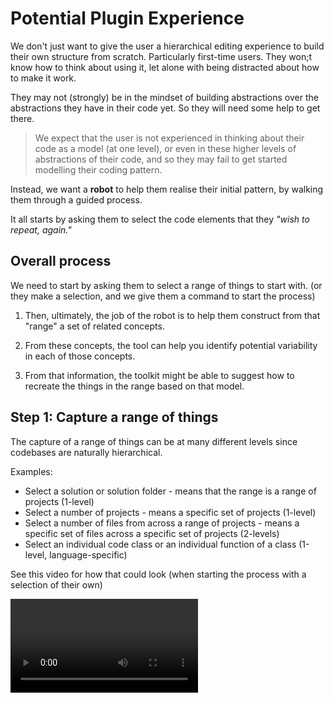 # Potential Plugin Experience

We don't just want to give the user a hierarchical editing experience to build their own structure from scratch. Particularly first-time users. They won;t know how to think about using it, let alone with being distracted about how to make it work.

They may not (strongly) be in the mindset of building abstractions over the abstractions they have in their code yet. So they will need some help to get there.

> We expect that the user is not experienced in thinking about their code as a model (at one level), or even in these higher levels of abstractions of their code, and so they may fail to get started modelling their coding pattern.

Instead, we want a **robot** to help them realise their initial pattern, by walking them through a guided process.

It all starts by asking them to select the code elements that they *"wish to repeat, again."*

## Overall process

We need to start by asking them to select a range of things to start with. (or they make a selection, and we give them a command to start the process)

1. Then, ultimately, the job of the robot is to help them construct from that "range" a set of related concepts.

2. From these concepts, the tool can help you identify potential variability in each of those concepts.

3. From that information, the toolkit might be able to suggest how to recreate the things in the range based on that model.

## Step 1: Capture a range of things

The capture of a range of things can be at many different levels since codebases are naturally hierarchical.

Examples:

* Select a solution or solution folder - means that the range is a range of projects (1-level)
* Select a number of projects - means a specific set of projects (1-level)
* Select a number of files from across a range of projects - means a specific set of files across a specific set of projects (2-levels)
* Select an individual code class or an individual function of a class (1-level, language-specific)

See this video for how that could look (when starting the process with a selection of their own)

<video src="Selecting The Range/Selecting The Range.mp4" />

I am thinking of a top-level context menu called: "Extract coding pattern...".

* It does not fit in the "Refactor" menu, since refactoring is about improving the structure of your code.

In any case, the result is some experience that provides introspection into either:

* the "virtual" structure of the solution to retrieve a range of things (projects/files).
* or the internal structure of a code or configuration file (language dependent)

## Step 2: Suggest an initial concept to represent the range of things

The user will then see the range of things represented visually in a single concept.

![](Step2.png)

The robot would present all the things, and ask the user to suggest a name for the thing, (and perhaps a simple description of what it is).

Naming might need to be suggested to them, based on their answer to a question like this:

* *"Before we get into the breakdown of this thing, what would you call one of these things if you were to create one again in your codebase?"*

## Step 3: Auto-Suggest a set of relationships of the main concept

By looking into (analysing) the range of things/items, even by just examining their type and naming alone, we can tease out some naming patterns.

e.g. we may also find use in the types of thing it is (e.g. project, folder, file, class, function etc)

e.g. names that start or end in the same terms (e.g. lots of items ending with the same term: Validator, Manager, Service, etc) or starting with the same term "Car". Pascal/Camel cased names can be broken into words, and those words can be matched with other items in the range.

Where we see that more than one item in the range matches another item, we can suggest that the main concept has some kind of relationship to another concept (yet to be defined).

The robot can now suggest some new related concepts that could be teased out:

* Any single occurrence would imply it is part of the main concept. But that does not mean that those things could not be placed in a related singleton concept. The user would have to make that relationship explicit themselves.
* If the robot saw 3x validator-type files, it could suggest that a validator is part of another child-concept, but won't know what the user would call it
* The robot could see that there are several sets of things in the range, which it might suggest also belong in a separate concept. So, it could see that a Validator concept and a certain Function concept might be represented in a child-concept. The challenge is how to show that as a suggestion to the user?
* Any child concept will need to be either a OneToOne or OneToMany concept, which the user will have to confirm themselves.
* The user will need to name the child concept, and define this cardinality. The user may be asked to define whether there must be at least one instance or whether it can support zero instances.
* Then how does the robot identify a breakdown of a child-concept into another grandchild-concept? How will it know to suggest that?

![](Step3.png)

Design Principles:

* Every step (that the tool can help suggest) helps teach the user how to think about how to think with this tool. To understand the conceptual model of the tool (pattern/templates/toolkits, etc).
* 

 

